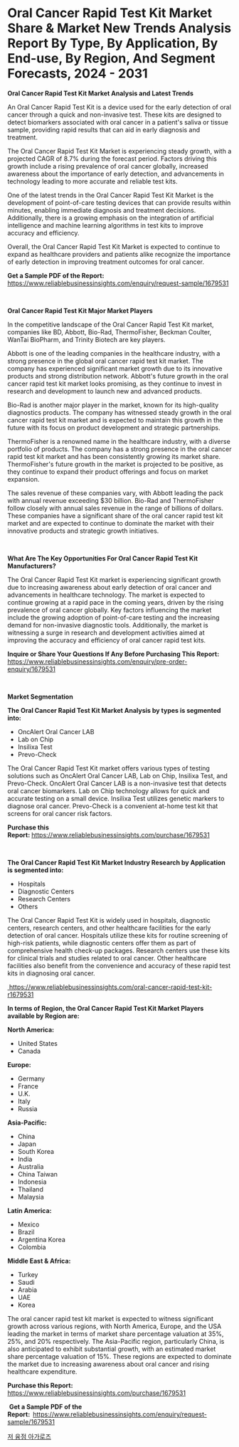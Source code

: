 <p><h1>Oral Cancer Rapid Test Kit Market Share & Market New Trends Analysis Report By Type, By Application, By End-use, By Region, And Segment Forecasts, 2024 - 2031</h1></p><p><strong>Oral Cancer Rapid Test Kit Market Analysis and Latest Trends</strong></p>
<p><p>An Oral Cancer Rapid Test Kit is a device used for the early detection of oral cancer through a quick and non-invasive test. These kits are designed to detect biomarkers associated with oral cancer in a patient's saliva or tissue sample, providing rapid results that can aid in early diagnosis and treatment.</p><p>The Oral Cancer Rapid Test Kit Market is experiencing steady growth, with a projected CAGR of 8.7% during the forecast period. Factors driving this growth include a rising prevalence of oral cancer globally, increased awareness about the importance of early detection, and advancements in technology leading to more accurate and reliable test kits.</p><p>One of the latest trends in the Oral Cancer Rapid Test Kit Market is the development of point-of-care testing devices that can provide results within minutes, enabling immediate diagnosis and treatment decisions. Additionally, there is a growing emphasis on the integration of artificial intelligence and machine learning algorithms in test kits to improve accuracy and efficiency.</p><p>Overall, the Oral Cancer Rapid Test Kit Market is expected to continue to expand as healthcare providers and patients alike recognize the importance of early detection in improving treatment outcomes for oral cancer.</p></p>
<p><strong>Get a Sample PDF of the Report:&nbsp;</strong> <a href="https://www.reliablebusinessinsights.com/enquiry/request-sample/1679531">https://www.reliablebusinessinsights.com/enquiry/request-sample/1679531</a></p>
<p>&nbsp;</p>
<p><strong>Oral Cancer Rapid Test Kit Major Market Players</strong></p>
<p><p>In the competitive landscape of the Oral Cancer Rapid Test Kit market, companies like BD, Abbott, Bio-Rad, ThermoFisher, Beckman Coulter, WanTai BioPharm, and Trinity Biotech are key players. </p><p>Abbott is one of the leading companies in the healthcare industry, with a strong presence in the global oral cancer rapid test kit market. The company has experienced significant market growth due to its innovative products and strong distribution network. Abbott's future growth in the oral cancer rapid test kit market looks promising, as they continue to invest in research and development to launch new and advanced products.</p><p>Bio-Rad is another major player in the market, known for its high-quality diagnostics products. The company has witnessed steady growth in the oral cancer rapid test kit market and is expected to maintain this growth in the future with its focus on product development and strategic partnerships.</p><p>ThermoFisher is a renowned name in the healthcare industry, with a diverse portfolio of products. The company has a strong presence in the oral cancer rapid test kit market and has been consistently growing its market share. ThermoFisher's future growth in the market is projected to be positive, as they continue to expand their product offerings and focus on market expansion.</p><p>The sales revenue of these companies vary, with Abbott leading the pack with annual revenue exceeding $30 billion. Bio-Rad and ThermoFisher follow closely with annual sales revenue in the range of billions of dollars. These companies have a significant share of the oral cancer rapid test kit market and are expected to continue to dominate the market with their innovative products and strategic growth initiatives.</p></p>
<p>&nbsp;</p>
<p><strong>What Are The Key Opportunities For Oral Cancer Rapid Test Kit Manufacturers?</strong></p>
<p><p>The Oral Cancer Rapid Test Kit market is experiencing significant growth due to increasing awareness about early detection of oral cancer and advancements in healthcare technology. The market is expected to continue growing at a rapid pace in the coming years, driven by the rising prevalence of oral cancer globally. Key factors influencing the market include the growing adoption of point-of-care testing and the increasing demand for non-invasive diagnostic tools. Additionally, the market is witnessing a surge in research and development activities aimed at improving the accuracy and efficiency of oral cancer rapid test kits.</p></p>
<p><strong>Inquire or Share Your Questions If Any Before Purchasing This Report:</strong> <a href="https://www.reliablebusinessinsights.com/enquiry/pre-order-enquiry/1679531">https://www.reliablebusinessinsights.com/enquiry/pre-order-enquiry/1679531</a></p>
<p>&nbsp;</p>
<p><strong>Market Segmentation</strong></p>
<p><strong>The Oral Cancer Rapid Test Kit Market Analysis by types is segmented into:</strong></p>
<p><ul><li>OncAlert Oral Cancer LAB</li><li>Lab on Chip</li><li>Insilixa Test</li><li>Prevo-Check</li></ul></p>
<p><p>The Oral Cancer Rapid Test Kit market offers various types of testing solutions such as OncAlert Oral Cancer LAB, Lab on Chip, Insilixa Test, and Prevo-Check. OncAlert Oral Cancer LAB is a non-invasive test that detects oral cancer biomarkers. Lab on Chip technology allows for quick and accurate testing on a small device. Insilixa Test utilizes genetic markers to diagnose oral cancer. Prevo-Check is a convenient at-home test kit that screens for oral cancer risk factors.</p></p>
<p><strong>Purchase this Report:&nbsp;</strong><a href="https://www.reliablebusinessinsights.com/purchase/1679531">https://www.reliablebusinessinsights.com/purchase/1679531</a></p>
<p>&nbsp;</p>
<p><strong>The Oral Cancer Rapid Test Kit Market Industry Research by Application is segmented into:</strong></p>
<p><ul><li>Hospitals</li><li>Diagnostic Centers</li><li>Research Centers</li><li>Others</li></ul></p>
<p><p>The Oral Cancer Rapid Test Kit is widely used in hospitals, diagnostic centers, research centers, and other healthcare facilities for the early detection of oral cancer. Hospitals utilize these kits for routine screening of high-risk patients, while diagnostic centers offer them as part of comprehensive health check-up packages. Research centers use these kits for clinical trials and studies related to oral cancer. Other healthcare facilities also benefit from the convenience and accuracy of these rapid test kits in diagnosing oral cancer.</p></p>
<p><a href="https://www.reliablebusinessinsights.com/oral-cancer-rapid-test-kit-r1679531">&nbsp;https://www.reliablebusinessinsights.com/oral-cancer-rapid-test-kit-r1679531</a></p>
<p><strong>In terms of Region, the Oral Cancer Rapid Test Kit Market Players available by Region are:</strong></p>
<p>
    <p> <strong> North America: </strong>
        <ul>
            <li>United States</li>
            <li>Canada</li>
        </ul>
        </p> 
    <p> <strong> Europe: </strong>
        <ul>
            <li>Germany</li>
            <li>France</li>
            <li>U.K.</li>
            <li>Italy</li>
            <li>Russia</li>
        </ul>
        </p> 
    <p> <strong> Asia-Pacific: </strong>
        <ul>
            <li>China</li>
            <li>Japan</li>
            <li>South Korea</li>
            <li>India</li>
            <li>Australia</li>
            <li>China Taiwan</li>
            <li>Indonesia</li>
            <li>Thailand</li>
            <li>Malaysia</li>
        </ul>
        </p> 
    <p> <strong> Latin America: </strong>
        <ul>
            <li>Mexico</li>
            <li>Brazil</li>
            <li>Argentina Korea</li>
            <li>Colombia</li>
        </ul>
        </p> 
    <p> <strong> Middle East & Africa: </strong>
        <ul>
            <li>Turkey</li>
            <li>Saudi</li>
            <li>Arabia</li>
            <li>UAE</li>
            <li>Korea</li>
        </ul>
    </p>
    </p>
<p><p>The oral cancer rapid test kit market is expected to witness significant growth across various regions, with North America, Europe, and the USA leading the market in terms of market share percentage valuation at 35%, 25%, and 20% respectively. The Asia-Pacific region, particularly China, is also anticipated to exhibit substantial growth, with an estimated market share percentage valuation of 15%. These regions are expected to dominate the market due to increasing awareness about oral cancer and rising healthcare expenditure.</p></p>
<p><strong>Purchase this Report: </strong><a href="https://www.reliablebusinessinsights.com/purchase/1679531">https://www.reliablebusinessinsights.com/purchase/1679531</a></p>
<p>&nbsp;<strong>Get a Sample PDF of the Report:&nbsp;&nbsp;</strong><a href="https://www.reliablebusinessinsights.com/enquiry/request-sample/1679531">https://www.reliablebusinessinsights.com/enquiry/request-sample/1679531</a></p>
<p><strong></strong></p>
<p><p><a href="https://github.com/nigaleamar09/Market-Research-Report-List-2/blob/main/905681574050.md">저 융점 아가로즈</a></p></p>
